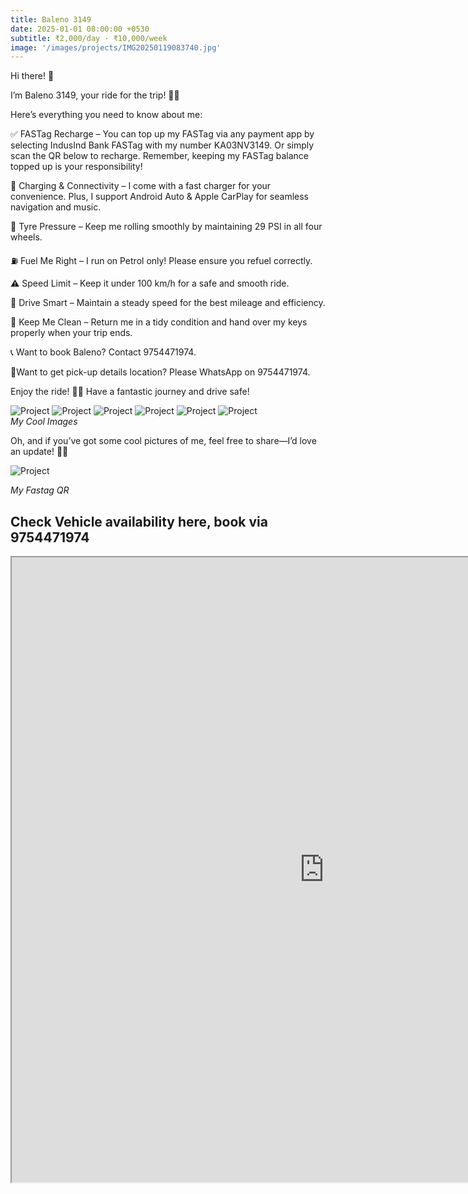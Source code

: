 ```yaml
---
title: Baleno 3149
date: 2025-01-01 08:00:00 +0530
subtitle: ₹2,000/day · ₹10,000/week
image: '/images/projects/IMG20250119083740.jpg'
---
```


Hi there! 👋

I’m Baleno 3149, your ride for the trip! 🚗💨

Here’s everything you need to know about me:

✅ FASTag Recharge – You can top up my FASTag via any payment app by selecting IndusInd Bank FASTag with my number KA03NV3149. Or simply scan the QR below to recharge. Remember, keeping my FASTag balance topped up is your responsibility!

🔋 Charging & Connectivity – I come with a fast charger for your convenience. Plus, I support Android Auto & Apple CarPlay for seamless navigation and music.

🔧 Tyre Pressure – Keep me rolling smoothly by maintaining 29 PSI in all four wheels.

⛽ Fuel Me Right – I run on Petrol only! Please ensure you refuel correctly.

⚠️ Speed Limit – Keep it under 100 km/h for a safe and smooth ride.

🚗 Drive Smart – Maintain a steady speed for the best mileage and efficiency.

🧼 Keep Me Clean – Return me in a tidy condition and hand over my keys properly when your trip ends.

📞 Want to book Baleno? Contact 9754471974.

📍Want to get pick-up details location? Please WhatsApp on 9754471974.

Enjoy the ride! 🚗✨ Have a fantastic journey and drive safe!


<div class="gallery-box">
  <div class="gallery">
    <img src="/images/projects/IMG20250116140551.jpg" loading="lazy" alt="Project">
    <img src="/images/projects/IMG20250119080621.jpg" loading="lazy" alt="Project">
    <img src="/images/projects/IMG20250119080633.jpg" loading="lazy" alt="Project">
    <img src="/images/projects/IMG20250119083728.jpg" loading="lazy" alt="Project">
    <img src="/images/projects/IMG20250119092106.jpg" loading="lazy" alt="Project">
    <img src="/images/projects/IMG20250119093555.jpg" loading="lazy" alt="Project">
  </div>
  <em>My Cool Images</em>
</div>

Oh, and if you’ve got some cool pictures of me, feel free to share—I’d love an update! 📸😉

<div class="gallery-box">
  <div class="gallery">
    <img src="/images/projects/baleno-3149-fastag.png" loading="lazy" alt="Project">
  </div>
  
  <em>My Fastag QR</em>
</div>

## Check Vehicle availability here, book via 9754471974
<iframe src="https://www.zoomcar.com/car_details/-189614" height="1000px" width="1000px" loading="lazy"></iframe>

